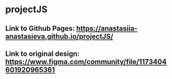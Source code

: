 # projectJS
## Link to Github Pages: https://anastasiia-anastasieva.github.io/projectJS/
## Link to original design: https://www.figma.com/community/file/1173404601920965361

